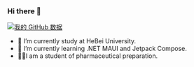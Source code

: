 ### Hi there 👋
[![我的 GitHub 数据](https://github-readme-stats.vercel.app/api?username=sasaju)]()

- 🔭 I’m currently study at HeBei University.
- 🌱 I’m currently learning .NET MAUI and Jetpack Compose.
- 🧑‍🎓I am a student of pharmaceutical preparation.

